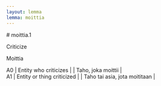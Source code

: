 ```yaml
---
layout: lemma
lemma: moittia
---
```


<div class="sense">
# <span class="sensename">moittia.1</span>

<span class="description">Criticize</span>

<span class="description">Moittia</span>

A0 | Entity who criticizes |   | Taho, joka moittii |  
A1 | Entity or thing criticized |   | Taho tai asia, jota moititaan |  

</div>

